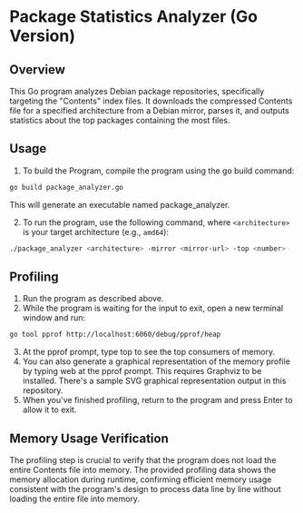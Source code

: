 # Package Statistics Analyzer (Go Version)

## Overview
This Go program analyzes Debian package repositories, specifically targeting the "Contents" index files. It downloads the compressed Contents file for a specified architecture from a Debian mirror, parses it, and outputs statistics about the top packages containing the most files.

## Usage
1. To build the Program, compile the program using the go build command:
```bash
go build package_analyzer.go
```
This will generate an executable named package_analyzer.

2. To run the program, use the following command, where `<architecture>` is your target architecture (e.g., `amd64`):
```bash
./package_analyzer <architecture> -mirror <mirror-url> -top <number>
```

## Profiling
1. Run the program as described above.
2. While the program is waiting for the input to exit, open a new terminal window and run:
```bash
go tool pprof http://localhost:6060/debug/pprof/heap
```
3. At the pprof prompt, type top to see the top consumers of memory.
4. You can also generate a graphical representation of the memory profile by typing web at the pprof prompt. This requires Graphviz to be installed. There's a sample SVG graphical representation output in this repository.
5. When you've finished profiling, return to the program and press Enter to allow it to exit.

## Memory Usage Verification
The profiling step is crucial to verify that the program does not load the entire Contents file into memory. The provided profiling data shows the memory allocation during runtime, confirming efficient memory usage consistent with the program's design to process data line by line without loading the entire file into memory.
